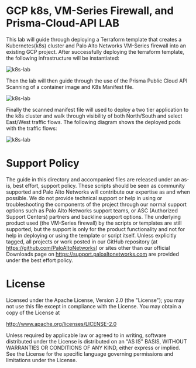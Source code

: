 # GCP k8s, VM-Series Firewall, and Prisma-Cloud-API LAB

This lab will guide through deploying a Terraform template that creates a Kubernetes(k8s) cluster and Palo Alto Networks VM-Series firewall into an existing GCP project. After successfully deploying the terraform template, the following infrastructure will be instantiated:

![k8s-lab](https://user-images.githubusercontent.com/21991161/59230804-42048280-8ba4-11e9-9a05-0fe8227c54ce.jpg)

Then the lab will then guide through the use of the Prisma Public Cloud API Scanning of a container image and K8s Manifest file.  

![k8s-lab](https://user-images.githubusercontent.com/21991161/59230805-42048280-8ba4-11e9-9ff5-54fbbd0c5ed2.jpg)

Finally the scanned manifest file will used to deploy a two tier application to the k8s cluster and walk through visibility of both North/South and select East/West traffic flows.  The following diagram shows the deployed pods with the traffic flows:

![k8s-lab](https://user-images.githubusercontent.com/21991161/59230806-42048280-8ba4-11e9-935d-2eef2a3f2d6b.jpg)


# Support Policy
The guide in this directory and accompanied files are released under an as-is, best effort, support policy. These scripts should be seen as community supported and Palo Alto Networks will contribute our expertise as and when possible. We do not provide technical support or help in using or troubleshooting the components of the project through our normal support options such as Palo Alto Networks support teams, or ASC (Authorized Support Centers) partners and backline support options. The underlying product used (the VM-Series firewall) by the scripts or templates are still supported, but the support is only for the product functionality and not for help in deploying or using the template or script itself.
Unless explicitly tagged, all projects or work posted in our GitHub repository (at https://github.com/PaloAltoNetworks) or sites other than our official Downloads page on https://support.paloaltonetworks.com are provided under the best effort policy.

# License
                                                                              
                                                                              
Licensed under the Apache License, Version 2.0 (the "License"); you may not use this file except in compliance with the License. You may obtain a copy of the License at                                                  
                                                                              
  http://www.apache.org/licenses/LICENSE-2.0                           
                                                                              
Unless required by applicable law or agreed to in writing, software distributed under the License is distributed on an "AS IS" BASIS, WITHOUT WARRANTIES OR CONDITIONS OF ANY KIND, either express or implied. See the License for the specific language governing permissions and limitations under the License.           

